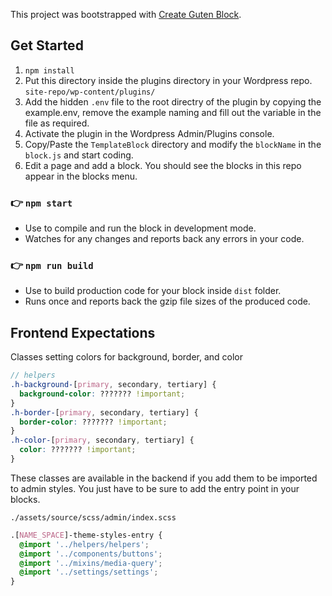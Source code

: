 This project was bootstrapped with [Create Guten Block](https://github.com/ahmadawais/create-guten-block).

## Get Started

1. `npm install`
2. Put this directory inside the plugins directory in your Wordpress repo. `site-repo/wp-content/plugins/`
3. Add the hidden `.env` file to the root directry of the plugin by copying the example.env, remove the example naming and fill out the variable in the file as required.
4. Activate the plugin in the Wordpress Admin/Plugins console.
5. Copy/Paste the `TemplateBlock` directory and modify the `blockName` in the `block.js` and start coding.
6. Edit a page and add a block. You should see the blocks in this repo appear in the blocks menu.

### 👉 `npm start`

- Use to compile and run the block in development mode.
- Watches for any changes and reports back any errors in your code.

### 👉 `npm run build`

- Use to build production code for your block inside `dist` folder.
- Runs once and reports back the gzip file sizes of the produced code.

## Frontend Expectations

Classes setting colors for background, border, and color

```scss
// helpers
.h-background-[primary, secondary, tertiary] {
  background-color: ??????? !important;
}
.h-border-[primary, secondary, tertiary] {
  border-color: ??????? !important;
}
.h-color-[primary, secondary, tertiary] {
  color: ??????? !important;
}
```

These classes are available in the backend if you add them to be imported to admin styles. You just have to be sure to add the entry point in your blocks.
  
`./assets/source/scss/admin/index.scss`

```scss
.[NAME_SPACE]-theme-styles-entry {
  @import '../helpers/helpers';
  @import '../components/buttons';
  @import '../mixins/media-query';
  @import '../settings/settings';
}
```
